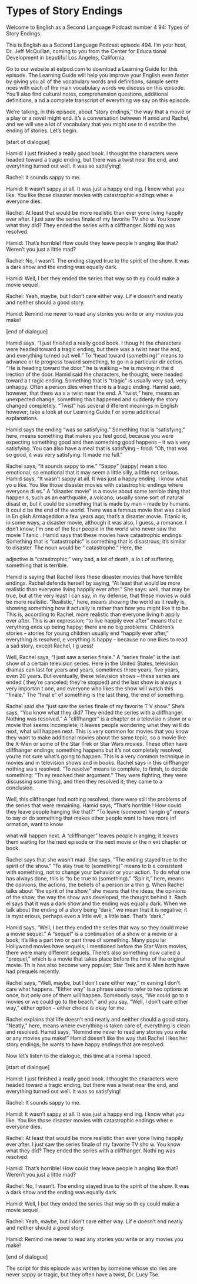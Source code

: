 # Types of Story Endings

Welcome to English as a Second Language Podcast number 4 94: Types of Story Endings.

This is English as a Second Language Podcast episode 494.  I’m your host, Dr. Jeff McQuillan, coming to you from the Center for Educa tional Development in beautiful Los Angeles, California.

Go to our website at eslpod.com to download a Learning  Guide for this episode. The Learning Guide will help you improve your English even faster by giving you all of the vocabulary words and definitions, sample sente nces with each of the main vocabulary words we discuss on this episode.  You’ll also  find cultural notes, comprehension questions, additional definitions, a nd a complete transcript of everything we say on this episode.

We’re talking, in this episode, about “story endings,” the way that a movie or a play or a novel might end.  It’s a conversation between H amid and Rachel, and we will use a lot of vocabulary that you might use to d escribe the ending of stories.  Let’s begin.

[start of dialogue]

Hamid:  I just finished a really good book.  I thought the characters were headed toward a tragic ending, but there was a twist near the  end, and everything turned out well.  It was so satisfying!

Rachel:  It sounds sappy to me.

Hamid:  It wasn’t sappy at all.  It was just a happy end ing.  I know what you like. You like those disaster movies with catastrophic endings wher e everyone dies.

Rachel:  At least that would be more realistic than ever yone living happily ever after.  I just saw the series finale of my favorite TV sho w.  You know what they did?  They ended the series with a cliffhanger.  Nothi ng was resolved.

Hamid:  That’s horrible!  How could they leave people h anging like that?  Weren’t you just a little mad?

Rachel:  No, I wasn’t.  The ending stayed true to the spirit of the show.  It was a dark show and the ending was equally dark.

 Hamid:  Well, I bet they ended the series that way so th ey could make a movie sequel.

Rachel:  Yeah, maybe, but I don’t care either way.  Lif e doesn’t end neatly and neither should a good story.

Hamid:  Remind me never to read any stories you write or  any movies you make!

[end of dialogue]

Hamid says, “I just finished a really good book.  I thoug ht the characters were headed toward a tragic ending, but there was a twist near the end, and everything turned out well.”  To “head toward (somethi ng)” means to advance or to progress toward something, to go in a particular dir ection.  “He is heading toward the door,” he is walking – he is moving in the d irection of the door.  Hamid said the characters, he thought, were headed toward a t ragic ending.  Something that is “tragic” is usually very sad, very unhappy.  Often a person dies when there is a tragic ending.  Hamid said, however, that there wa s a twist near the end.  A “twist,” here, means an unexpected change, something tha t happened and suddenly the story changed completely.  “Twist” has several d ifferent meanings in English however; take a look at our Learning Guide f or some additional explanations.

Hamid says the ending “was so satisfying.”  Something that  is “satisfying,” here, means something that makes you feel good, because you were expecting something good and then something good happens – it wa s very satisfying.  You can also have a meal that is satisfying – food: “Oh, that  was so good, it was very satisfying.  It made me full.”

Rachel says, “It sounds sappy to me.”  “Sappy” (sappy) mean s too emotional, so emotional that it may seem a little silly, a little not  serious.  Hamid says, “It wasn’t sappy at all.  It was just a happy ending.  I know what yo u like.  You like those disaster movies with catastrophic endings where everyone di es.”  A “disaster movie” is a movie about some terrible thing that happen s, such as an earthquake, a volcano; usually some sort of natural disast er, but it could be something that is made by man – made by humans.  It coul d be the end of the world.  There was a famous movie that was called in En glish Armageddon  a few years ago; that’s a disaster movie.  Titanic  is, in some ways, a disaster movie, although it was also, I guess, a romance.  I don’t know; I’m one of the four people in the world who never saw the movie Titanic .  Hamid says that these movies have catastrophic endings.  Something that is “catastrophic”  is something that is disastrous; it’s similar to disaster.  The noun would be “ catastrophe.”  Here, the

 adjective is “catastrophic,” very bad, a lot of death, a lo t of suffering, something that is terrible.

Hamid is saying that Rachel likes these disaster movies that have terrible endings.  Rachel defends herself by saying, “At least that  would be more realistic than everyone living happily ever after.”  She says: well, that may be true, but at the very least I can say, in my defense, that these movies w ould be more realistic.  “Realistic,” here, means showing the world as it really is, showing something how it actually is rather than how you might like it to be.  This is, according to Rachel, more realistic than everyone living h appily ever after.  This is an expression; “to live happily ever after” means that e verything ends up being happy; there are no big problems.  Children’s stories – stories for young children usually end “happily ever after,” everything is resolved, e verything is happy – because no one likes to read a sad story, except Rachel, I g uess!

Well, Rachel says, “I just saw a series finale.”  A “series finale” is the last show of a certain television series.  Here in the United States, television dramas can last for years and years, sometimes three years, five years, even 20 years.  But eventually, these television shows – these series are ended ( they’re canceled; they’re stopped) and the last show is always a very importan t one, and everyone who likes the show will watch this “finale.”  The “final e” of something is the last thing, the end of something.

Rachel said she “just saw the series finale of my favorite T V show.”  She’s says, “You know what they did?  They ended the series with a cliffhanger.  Nothing was resolved.”  A “cliffhanger” is a chapter or a televisio n show or a movie that seems incomplete; it leaves people wondering what they wi ll do next, what will happen next.  This is very common for movies that you know  they want to make additional movies about the same topic, so a movie like the X-Men  or some of the Star Trek  or Star Wars  movies.  These often have cliffhanger endings; something happens but it’s not completely resolved, you’re  not sure what’s going to happen.  This is a very common technique in movies and in television shows and in books.  Rachel says in this cliffhanger nothing wa s resolved.  “To resolve” means to complete, to finish, to decide something: “Th ey resolved their argument.”  They were fighting, they were discussing some thing, and then they resolved it; they came to a conclusion.

Well, this cliffhanger had nothing resolved; there were  still the problems of the series that were remaining.  Hamid says, “That’s horrible !  How could they leave people hanging like that?”  “To leave (someone) hangin g” means to say or do something that makes other people want to have more inf ormation, want to know

 what will happen next.  A “cliffhanger” leaves people h anging; it leaves them waiting for the next episode or the next movie or the n ext chapter or book.

Rachel says that she wasn’t mad.  She says, “The ending stayed  true to the spirit of the show.”  “To stay true to (something)” means to b e consistent with something, not to change your behavior or your action.  To do what one has always done, this is “to be true to (something).”  “Spir it,” here, means the opinions, the actions, the beliefs of a person or a thin g.  When Rachel talks about “the spirit of the show,” she means that the ideas, the  opinions of the show, the way the show was developed, the thought behind it.  Rach el says that it was a dark show and the ending was equally dark.  When we talk about the ending of a story being “dark,” we mean that it is negative; it is myst erious, perhaps even a little evil, a little bad.  That’s “dark.”

Hamid says, “Well, I bet they ended the series that way so  they could make a movie sequel.”  A “sequel” is a continuation of a show or  a movie or a book; it’s like a part two or part three of something.  Many popu lar Hollywood movies have sequels; I mentioned before the Star Wars  movies, there were many different sequels.  There’s also something now called a “prequel,” which is a movie that takes place before the time of the original movie.  Th is has also become very popular; Star Trek  and X-Men  both have had prequels recently.

Rachel says, “Well, maybe, but I don’t care either way,” m eaning I don’t care what happens.  “Either way” is a phrase used to refer to  two options at once, but only one of them will happen.  Somebody says, “We could go to a movies or we could go to the beach,” and you say, “Well, I don’t care either way,” either option – either choice is okay for me.

Rachel explains that life doesn’t end neatly and neither  should a good story. “Neatly,” here, means where everything is taken care of, everything is clean and resolved.  Hamid says, “Remind me never to read any stories you write or any movies you make!”  Hamid doesn’t like the way that Rachel l ikes her story endings; he wants to have happy endings that are resolved.

Now let’s listen to the dialogue, this time at a norma l speed.

[start of dialogue]

Hamid:  I just finished a really good book.  I thought the characters were headed toward a tragic ending, but there was a twist near the  end, and everything turned out well.  It was so satisfying!

 Rachel:  It sounds sappy to me.

Hamid:  It wasn’t sappy at all.  It was just a happy end ing.  I know what you like. You like those disaster movies with catastrophic endings wher e everyone dies.

Rachel:  At least that would be more realistic than ever yone living happily ever after.  I just saw the series finale of my favorite TV sho w.  You know what they did?  They ended the series with a cliffhanger.  Nothi ng was resolved.

Hamid:  That’s horrible!  How could they leave people h anging like that?  Weren’t you just a little mad?

Rachel:  No, I wasn’t.  The ending stayed true to the spirit of the show.  It was a dark show and the ending was equally dark.

Hamid:  Well, I bet they ended the series that way so th ey could make a movie sequel.

Rachel:  Yeah, maybe, but I don’t care either way.  Lif e doesn’t end neatly and neither should a good story.

Hamid:  Remind me never to read any stories you write or  any movies you make!

[end of dialogue]

The script for this episode was written by someone whose sto ries are never sappy or tragic, but they often have a twist, Dr. Lucy Tse.





